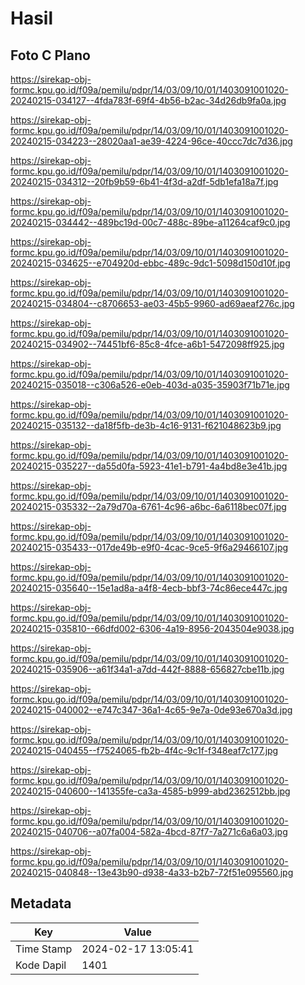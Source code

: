 # Hasil

## Foto C Plano

https://sirekap-obj-formc.kpu.go.id/f09a/pemilu/pdpr/14/03/09/10/01/1403091001020-20240215-034127--4fda783f-69f4-4b56-b2ac-34d26db9fa0a.jpg

https://sirekap-obj-formc.kpu.go.id/f09a/pemilu/pdpr/14/03/09/10/01/1403091001020-20240215-034223--28020aa1-ae39-4224-96ce-40ccc7dc7d36.jpg

https://sirekap-obj-formc.kpu.go.id/f09a/pemilu/pdpr/14/03/09/10/01/1403091001020-20240215-034312--20fb9b59-6b41-4f3d-a2df-5db1efa18a7f.jpg

https://sirekap-obj-formc.kpu.go.id/f09a/pemilu/pdpr/14/03/09/10/01/1403091001020-20240215-034442--489bc19d-00c7-488c-89be-a11264caf9c0.jpg

https://sirekap-obj-formc.kpu.go.id/f09a/pemilu/pdpr/14/03/09/10/01/1403091001020-20240215-034625--e704920d-ebbc-489c-9dc1-5098d150d10f.jpg

https://sirekap-obj-formc.kpu.go.id/f09a/pemilu/pdpr/14/03/09/10/01/1403091001020-20240215-034804--c8706653-ae03-45b5-9960-ad69aeaf276c.jpg

https://sirekap-obj-formc.kpu.go.id/f09a/pemilu/pdpr/14/03/09/10/01/1403091001020-20240215-034902--74451bf6-85c8-4fce-a6b1-5472098ff925.jpg

https://sirekap-obj-formc.kpu.go.id/f09a/pemilu/pdpr/14/03/09/10/01/1403091001020-20240215-035018--c306a526-e0eb-403d-a035-35903f71b71e.jpg

https://sirekap-obj-formc.kpu.go.id/f09a/pemilu/pdpr/14/03/09/10/01/1403091001020-20240215-035132--da18f5fb-de3b-4c16-9131-f621048623b9.jpg

https://sirekap-obj-formc.kpu.go.id/f09a/pemilu/pdpr/14/03/09/10/01/1403091001020-20240215-035227--da55d0fa-5923-41e1-b791-4a4bd8e3e41b.jpg

https://sirekap-obj-formc.kpu.go.id/f09a/pemilu/pdpr/14/03/09/10/01/1403091001020-20240215-035332--2a79d70a-6761-4c96-a6bc-6a6118bec07f.jpg

https://sirekap-obj-formc.kpu.go.id/f09a/pemilu/pdpr/14/03/09/10/01/1403091001020-20240215-035433--017de49b-e9f0-4cac-9ce5-9f6a29466107.jpg

https://sirekap-obj-formc.kpu.go.id/f09a/pemilu/pdpr/14/03/09/10/01/1403091001020-20240215-035640--15e1ad8a-a4f8-4ecb-bbf3-74c86ece447c.jpg

https://sirekap-obj-formc.kpu.go.id/f09a/pemilu/pdpr/14/03/09/10/01/1403091001020-20240215-035810--66dfd002-6306-4a19-8956-2043504e9038.jpg

https://sirekap-obj-formc.kpu.go.id/f09a/pemilu/pdpr/14/03/09/10/01/1403091001020-20240215-035906--a61f34a1-a7dd-442f-8888-656827cbe11b.jpg

https://sirekap-obj-formc.kpu.go.id/f09a/pemilu/pdpr/14/03/09/10/01/1403091001020-20240215-040002--e747c347-36a1-4c65-9e7a-0de93e670a3d.jpg

https://sirekap-obj-formc.kpu.go.id/f09a/pemilu/pdpr/14/03/09/10/01/1403091001020-20240215-040455--f7524065-fb2b-4f4c-9c1f-f348eaf7c177.jpg

https://sirekap-obj-formc.kpu.go.id/f09a/pemilu/pdpr/14/03/09/10/01/1403091001020-20240215-040600--141355fe-ca3a-4585-b999-abd2362512bb.jpg

https://sirekap-obj-formc.kpu.go.id/f09a/pemilu/pdpr/14/03/09/10/01/1403091001020-20240215-040706--a07fa004-582a-4bcd-87f7-7a271c6a6a03.jpg

https://sirekap-obj-formc.kpu.go.id/f09a/pemilu/pdpr/14/03/09/10/01/1403091001020-20240215-040848--13e43b90-d938-4a33-b2b7-72f51e095560.jpg


## Metadata

| Key        | Value               |
| ---------- | ------------------- |
| Time Stamp | 2024-02-17 13:05:41 |
| Kode Dapil | 1401                |




